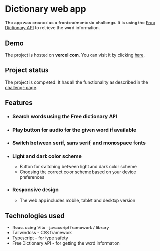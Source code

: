 # **Dictionary web app**

The app was created as a frontendmentor.io challenge. It is using the [Free Dictionary API](https://dictionaryapi.dev/) to retrieve the word information.

## Demo

The project is hosted on **vercel.com**. You can visit it by clicking [here](https://dictionary-app-gold.vercel.app/).

## Project status

The project is completed. It has all the functionality as described in the [challenge page](https://www.frontendmentor.io/challenges/dictionary-web-app-h5wwnyuKFL).

## Features

- ### Search words using the Free dictionary API
- ### Play button for audio for the given word if available
- ### Switch between serif, sans serif, and monospace fonts
- ### Light and dark color scheme
  - Button for switching between light and dark color scheme
  - Choosing the correct color scheme based on your device preferences
- ### Responsive design
  - The web app includes mobile, tablet and desktop version

## Technologies used

- React using Vite - javascript framework / library
- Tailwindcss - CSS framework
- Typescript - for type safety
- Free Dictionary API - for getting the word information
